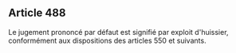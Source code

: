 Article 488
----
Le jugement prononcé par défaut est signifié par exploit d'huissier,
conformément aux dispositions des articles 550 et suivants.
